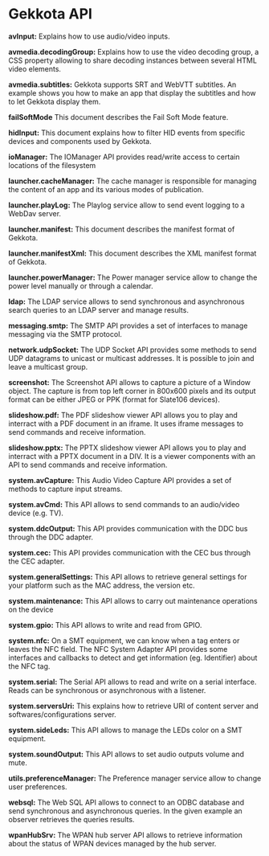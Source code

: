 Gekkota API
==================================

**avInput:**
Explains how to use audio/video inputs.

**avmedia.decodingGroup:**
Explains how to use the video decoding group, a CSS property allowing to share decoding instances between several HTML video elements.

**avmedia.subtitles:**
Gekkota supports SRT and WebVTT subtitles. An example shows you how to make an app that display the subtitles and how to let Gekkota display them.

**failSoftMode**
This document describes the Fail Soft Mode feature.

**hidInput:**
This document explains how to filter HID events from specific devices and components used by Gekkota.

**ioManager:**
The IOManager API provides read/write access to certain locations of the filesystem

**launcher.cacheManager:**
The cache manager is responsible for managing the content of an app and its various modes of publication.

**launcher.playLog:**
The Playlog service allow to send event logging to a WebDav server.

**launcher.manifest:**
This document describes the manifest format of Gekkota.

**launcher.manifestXml:**
This document describes the XML manifest format of Gekkota.

**launcher.powerManager:**
The Power manager service allow to change the power level manually or through a calendar.

**ldap:**
The LDAP service allows to send synchronous and asynchronous search queries to an LDAP server and manage results.

**messaging.smtp:**
The SMTP API provides a set of interfaces to manage messaging via the SMTP protocol.

**network.udpSocket:**
The UDP Socket API provides some methods to send UDP datagrams to unicast or multicast addresses.
It is possible to join and leave a multicast group.

**screenshot:**
The Screenshot API allows to capture a picture of a Window object. The capture is from top left corner in 800x600 pixels and its output
format can be either JPEG or PPK (format for Slate106 devices).

**slideshow.pdf:**
The PDF slideshow viewer API allows you to play and interract with a PDF document in an iframe. It uses iframe messages to send commands and receive information.

**slideshow.pptx:**
The PPTX slideshow viewer API allows you to play and interract with a PPTX document in a DIV. It is a viewer components with an API to send commands and receive information.

**system.avCapture:**
This Audio Video Capture API provides a set of methods to capture input streams.

**system.avCmd:**
This API allows to send commands to an audio/video device (e.g. TV).

**system.ddcOutput:**
This API provides communication with the DDC bus through the DDC adapter.

**system.cec:**
This API provides communication with the CEC bus through the CEC adapter.

**system.generalSettings:**
This API allows to retrieve general settings for your platform such as the MAC address, the version etc.

**system.maintenance:**
This API allows to carry out maintenance operations on the device

**system.gpio:**
This API allows to write and read from GPIO.

**system.nfc:**
On a SMT equipment, we can know when a tag enters or leaves the NFC field.
The NFC System Adapter API provides some interfaces and callbacks to detect and get information (eg. Identifier) about the NFC tag.

**system.serial:**
The Serial API allows to read and write on a serial interface. Reads can be synchronous or asynchronous with a listener.

**system.serversUri:**
This explains how to retrieve URI of content server and softwares/configurations server.

**system.sideLeds:**
This API allows to manage the LEDs color on a SMT equipment.

**system.soundOutput:**
This API allows to set audio outputs volume and mute.

**utils.preferenceManager:**
The Preference manager service allow to change user preferences.

**websql:**
The Web SQL API allows to connect to an ODBC database and send synchronous and asynchronous queries.
In the given example an observer retrieves the queries results.

**wpanHubSrv:**
The WPAN hub server API allows to retrieve information about the status of WPAN devices managed by the hub server.
